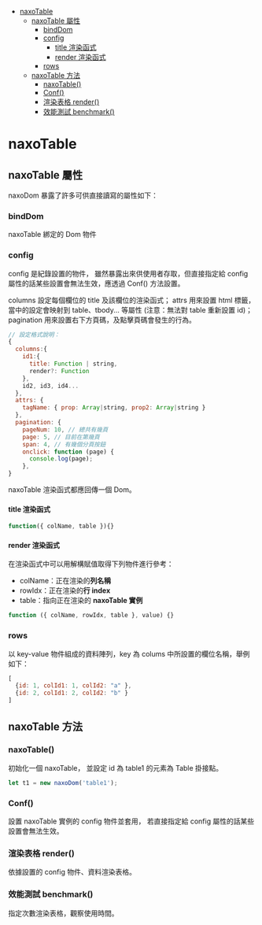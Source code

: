 
- [naxoTable](#naxotable)
  - [naxoTable 屬性](#naxotable-屬性)
    - [bindDom](#binddom)
    - [config](#config)
      - [title 渲染函式](#title-渲染函式)
      - [render 渲染函式](#render-渲染函式)
    - [rows](#rows)
  - [naxoTable 方法](#naxotable-方法)
    - [naxoTable()](#naxotable-1)
    - [Conf()](#conf)
    - [渲染表格 render()](#渲染表格-render)
    - [效能測試 benchmark()](#效能測試-benchmark)

# naxoTable
## naxoTable 屬性
naxoDom 暴露了許多可供直接讀寫的屬性如下：
### bindDom
naxoTable 綁定的 Dom 物件
### config
config 是紀錄設置的物件，
雖然暴露出來供使用者存取，但直接指定給 config 屬性的話某些設置會無法生效，應透過 Conf() 方法設置。

columns 設定每個欄位的 title 及該欄位的渲染函式；
attrs 用來設置 html 標籤，當中的設定會映射到 table、tbody... 等屬性
(注意：無法對 table 重新設置 id)；
pagination 用來設置右下方頁碼，及點擊頁碼會發生的行為。
```js
// 設定格式說明：
{
  columns:{
    id1:{
      title: Function | string,
      render?: Function
    },
    id2, id3, id4...
  },
  attrs: {
    tagName: { prop: Array|string, prop2: Array|string }
  },
  pagination: {
    pageNum: 10, // 總共有幾頁
    page: 5, // 目前在第幾頁
    span: 4, // 有幾個分頁按鈕
    onclick: function (page) {
      console.log(page);
    },
}
```
naxoTable 渲染函式都應回傳一個 Dom。
#### title 渲染函式
```js
function({ colName, table }){}
```
#### render 渲染函式
在渲染函式中可以用解構賦值取得下列物件進行參考：
 - colName：正在渲染的**列名稱**
 - rowIdx：正在渲染的**行 index**
 - table：指向正在渲染的 **naxoTable 實例**
```js
function ({ colName, rowIdx, table }, value) {}
```
### rows
以 key-value 物件組成的資料陣列，key 為 colums 中所設置的欄位名稱，舉例如下：
```js
[
  {id: 1, colId1: 1, colId2: "a" },
  {id: 2, colId1: 2, colId2: "b" }
]
```
## naxoTable 方法
### naxoTable()
初始化一個 naxoTable，
並設定 id 為 table1 的元素為 Table 掛接點。
```js
let t1 = new naxoDom('table1');
```
### Conf()
設置 naxoTable 實例的 config 物件並套用，
若直接指定給 config 屬性的話某些設置會無法生效。
### 渲染表格 render()
依據設置的 config 物件、資料渲染表格。
### 效能測試 benchmark()
指定次數渲染表格，觀察使用時間。